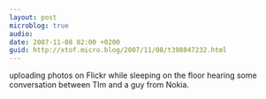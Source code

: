 ```yaml
---
layout: post
microblog: true
audio: 
date: 2007-11-08 02:00 +0200
guid: http://xtof.micro.blog/2007/11/08/t398047232.html
---
```

uploading photos on Flickr while sleeping on the floor hearing some conversation between  TIm and a guy from Nokia.

